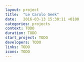 ```yaml
---
layout: project
title:  "Le Carolo Geek"
date:   2016-03-13 15:30:11 +0100
categories: projects
context: TODO
duration: TODO
start_project: TODO
developers: TODO
links: TODO
icons: TODO
---
```

